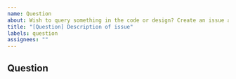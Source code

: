 ```yaml
---
name: Question
about: Wish to query something in the code or design? Create an issue and we'll start the discussion!
title: "[Question] Description of issue"
labels: question
assignees: ""
---
```

## Question
<!--- Provide your question with any appropriate links or supporting material -->

<!-- If the question is about code, please provide either a permalink or copy of the code, citing the source file -->
